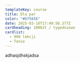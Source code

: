 ```yaml
---
templateKey: course
title: Dla par
color: "#b75656"
date: 2025-03-16T17:49:58.377Z
cardheading: 1000zł / tygodniowo
cardlist:
  - 999 lekcji
  - Tanio
---
```

adhasjdhskjadsa